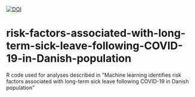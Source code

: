 [![DOI](https://zenodo.org/badge/721629585.svg)](https://zenodo.org/doi/10.5281/zenodo.10173572)
# risk-factors-associated-with-long-term-sick-leave-following-COVID-19-in-Danish-population
R code used for analyses described in "Machine learning identifies risk factors associated with long-term sick leave following COVID-19 in Danish population"
